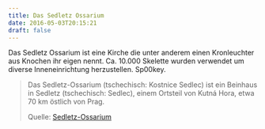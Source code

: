```yaml
---
title: Das Sedletz Ossarium
date: 2016-05-03T20:15:21
draft: false
---
```


Das Sedletz Ossarium ist eine Kirche die unter anderem einen Kronleuchter
aus Knochen ihr eigen nennt. Ca. 10.000 Skelette wurden verwendet um
diverse Inneneinrichtung herzustellen. Sp00key.


> Das Sedletz-Ossarium (tschechisch: Kostnice Sedlec) ist ein Beinhaus in
> Sedletz (tschechisch: Sedlec), einem Ortsteil von Kutná Hora, etwa 70 km
> östlich von Prag.
>
> Quelle: [Sedletz-Ossarium](https://de.wikipedia.org/wiki/Sedletz-Ossarium)
